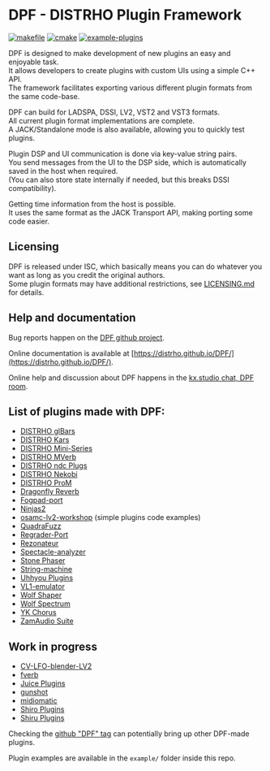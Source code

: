 # DPF - DISTRHO Plugin Framework
[![makefile](https://github.com/DISTRHO/DPF/actions/workflows/makefile.yml/badge.svg)](https://github.com/DISTRHO/DPF/actions/workflows/makefile.yml)
[![cmake](https://github.com/DISTRHO/DPF/actions/workflows/cmake.yml/badge.svg)](https://github.com/DISTRHO/DPF/actions/workflows/cmake.yml)
[![example-plugins](https://github.com/DISTRHO/DPF/actions/workflows/example-plugins.yml/badge.svg)](https://github.com/DISTRHO/DPF/actions/workflows/example-plugins.yml)

DPF is designed to make development of new plugins an easy and enjoyable task.<br/>
It allows developers to create plugins with custom UIs using a simple C++ API.<br/>
The framework facilitates exporting various different plugin formats from the same code-base.<br/>

DPF can build for LADSPA, DSSI, LV2, VST2 and VST3 formats.<br/>
All current plugin format implementations are complete.<br/>
A JACK/Standalone mode is also available, allowing you to quickly test plugins.<br/>

Plugin DSP and UI communication is done via key-value string pairs.<br/>
You send messages from the UI to the DSP side, which is automatically saved in the host when required.<br/>
(You can also store state internally if needed, but this breaks DSSI compatibility).<br/>

Getting time information from the host is possible.<br/>
It uses the same format as the JACK Transport API, making porting some code easier.<br/>


## Licensing

DPF is released under ISC, which basically means you can do whatever you want as long as you credit the original authors.  
Some plugin formats may have additional restrictions, see [LICENSING.md](LICENSING.md) for details.


## Help and documentation

Bug reports happen on the [DPF github project](https://github.com/DISTRHO/DPF/issues).

Online documentation is available at [https://distrho.github.io/DPF/](https://distrho.github.io/DPF/).

Online help and discussion about DPF happens in the [kx.studio chat, DPF room](https://chat.kx.studio/).


## List of plugins made with DPF:
 - [DISTRHO glBars](https://github.com/DISTRHO/glBars)
 - [DISTRHO Kars](https://github.com/DISTRHO/Kars)
 - [DISTRHO Mini-Series](https://github.com/DISTRHO/Mini-Series)
 - [DISTRHO MVerb](https://github.com/DISTRHO/MVerb)
 - [DISTRHO ndc Plugs](https://github.com/DISTRHO/ndc-Plugs)
 - [DISTRHO Nekobi](https://github.com/DISTRHO/Nekobi)
 - [DISTRHO ProM](https://github.com/DISTRHO/ProM)
 - [Dragonfly Reverb](https://michaelwillis.github.io/dragonfly-reverb)
 - [Fogpad-port](https://github.com/linuxmao-org/fogpad-port)
 - [Ninjas2](https://github.com/rghvdberg/ninjas2)
 - [osamc-lv2-workshop](https://github.com/osamc-lv2-workshop/lv2-workshop) (simple plugins code examples)
 - [QuadraFuzz](https://github.com/jpcima/quadrafuzz)
 - [Regrader-Port](https://github.com/linuxmao-org/regrader-port)
 - [Rezonateur](https://github.com/jpcima/rezonateur)
 - [Spectacle-analyzer](https://github.com/jpcima/spectacle/)
 - [Stone Phaser](https://github.com/jpcima/stone-phaser)
 - [String-machine](https://github.com/jpcima/string-machine)
 - [Uhhyou Plugins](https://github.com/ryukau/LV2Plugins)
 - [VL1-emulator](https://github.com/linuxmao-org/VL1-emulator)
 - [Wolf Shaper](https://github.com/pdesaulniers/wolf-shaper)
 - [Wolf Spectrum](https://github.com/pdesaulniers/wolf-spectrum)
 - [YK Chorus](https://github.com/SpotlightKid/ykchorus)
 - [ZamAudio Suite](https://github.com/zamaudio/zam-plugins)
 ## Work in progress
 - [CV-LFO-blender-LV2](https://github.com/BramGiesen/cv-lfo-blender-lv2)
 - [fverb](https://github.com/jpcima/fverb)
 - [Juice Plugins](https://github.com/DISTRHO/JuicePlugins)
 - [gunshot](https://github.com/soerenbnoergaard/gunshot)
 - [midiomatic](https://github.com/SpotlightKid/midiomatic)
 - [Shiro Plugins](https://github.com/ninodewit/SHIRO-Plugins/)
 - [Shiru Plugins](https://github.com/linuxmao-org/shiru-plugins)

Checking the [github "DPF" tag](https://github.com/topics/dpf) can potentially bring up other DPF-made plugins.

Plugin examples are available in the `example/` folder inside this repo.
